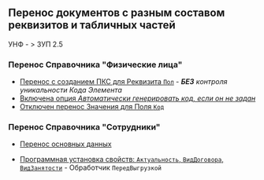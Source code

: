 

## Перенос документов с разным составом реквизитов и табличных частей 

УНФ - > 3УП 2.5 

### Перенос Справочника "Физические лица"

- [Перенос с созданием ПКС для Реквизита  `Пол`](https://github.com/alex-dev-2020/ConvSB1.6toHRM2.5/commit/d1fa462fb965e831560643c50429c44e8303bd1c) - ***БЕЗ*** *контроля уникальности Кода Элемента*
- [Включена опция *Автоматически генерировать код, если он не задан*](https://github.com/alex-dev-2020/ConvSB1.6toHRM2.5/commit/ecbffb0f179d2ace20e96f5b308f64a9e0c10b52#diff-35fc13a27fda76ff80c6edd898bf98a0dc765efa8ec67b8ca9eac7e11e57d217) 
- [Отключен перенос Значения для Поля `Код`](https://github.com/alex-dev-2020/ConvSB1.6toHRM2.5/commit/4df0fe97a31fc14fd6693e6b368627d88138f3ac#diff-35fc13a27fda76ff80c6edd898bf98a0dc765efa8ec67b8ca9eac7e11e57d217)

### Перенос Справочника "Сотрудники"


- [Перенос основных данных ](https://github.com/alex-dev-2020/ConvSB1.6toHRM2.5/commit/202b821f4a3577fdf55ee236883e852cb350ad18#diff-35fc13a27fda76ff80c6edd898bf98a0dc765efa8ec67b8ca9eac7e11e57d217)

- [Программная установка  свойств:  `Актуальность`, `ВидДоговора`, `ВидЗанятости`](https://github.com/alex-dev-2020/ConvSB1.6toHRM2.5/commit/715be295ea5f3007a9ce3cbade5b9f31c4dac6d7#diff-35fc13a27fda76ff80c6edd898bf98a0dc765efa8ec67b8ca9eac7e11e57d217) -  Обработчик `ПередВыгрузкой`
